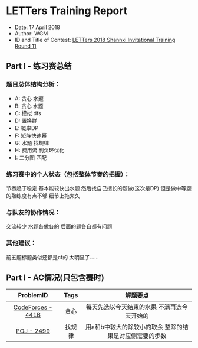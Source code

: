# LETTers Training Report

- Date: 17 April 2018
- Author: WGM
- ID and Title of Contest: [LETTers 2018 Shannxi Invitational Training Round 11](https://vjudge.net/contest/223068)

## Part I - 练习赛总结

### 题目总体结构分析：

- A: 贪心 水题
- B: 贪心 水题
- C: 模拟 dfs
- D: 置换群
- E: 概率DP
- F: 矩阵快速幂
- G: 水题 找规律
- H: 费用流 判负环优化
- I: 二分图 匹配

### 练习赛中的个人状态（包括整体节奏的把握）：

节奏趋于稳定 基本能较快出水题 然后找自己擅长的题做(这次是DP)
但是做中等题的熟练度有点不够 细节上拖太久

### 与队友的协作情况：

交流较少
水题各做各的 后面的题各自都有问题

### 其他建议：

前五题标题类似还都是cf的 太明显了……

## Part I - AC情况(只包含赛时)

| ProblemID | Tags | 解题要点 | 
| :-: | :-: | :-: | 
| [CodeForces - 441B](http://codeforces.com/problemset/problem/441/B) | 贪心 | 每天先选以今天结束的水果 不满再选今天开始的 | 
| [POJ - 2499](http://poj.org/problem?id=2499) | 找规律 | 用a和b中较大的除较小的取余 整除的结果是对应侧需要的步数 | 
